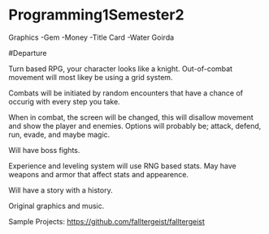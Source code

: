 # Programming1Semester2
Graphics
  -Gem
  -Money
  -Title Card
  -Water Goirda

#Departure

  Turn based RPG, your character looks like a knight. Out-of-combat movement will most likey be using a grid system.
  
  Combats will be initiated by random encounters that have a chance of occurig with every step you take.
  
  When in combat, the screen will be changed, this will disallow movement and show the player and enemies. Options will probably be; attack, defend, run, evade, and maybe magic.
  
  Will have boss fights.
  
  Experience and leveling system will use RNG based stats. May have weapons and armor that affect stats and appearence.
  
  Will have a story with a history.
  
  Original graphics and music.

Sample Projects:
https://github.com/falltergeist/falltergeist
